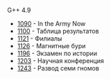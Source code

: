 G++ 4.9

- [1090](volume-01/1090/main.cpp) - In the Army Now
- [1100](volume-02/1100/main.cpp) - Таблица результатов
- [1121](volume-02/1121/main.cpp) - Филиалы
- [1126](volume-02/1126/main.cpp) - Магнитные бури
- [1196](volume-02/1196/main.cpp) - Экзамен по истории
- [1203](volume-03/1203/solution.cpp) - Научная конференция
- [1243](volume-03/1243/solution.cpp) - Развод семи гномов
